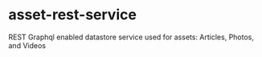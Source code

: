 # asset-rest-service
REST Graphql enabled datastore service used for assets: Articles, Photos, and Videos
